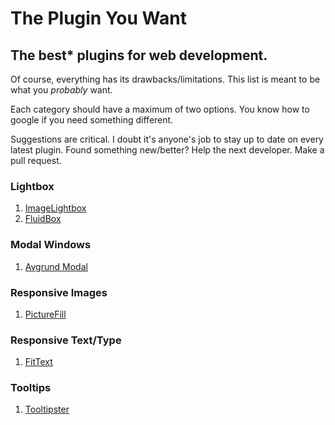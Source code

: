 # The Plugin You Want
## The best* plugins for web development.

Of course, everything has its drawbacks/limitations. This list is meant to be what you *probably* want.

Each category should have a maximum of two options. You know how to google if you need something different.

Suggestions are critical. I doubt it's anyone's job to stay up to date on every latest plugin. Found something new/better? Help the next developer. Make a pull request.

### Lightbox

1. [ImageLightbox](http://osvaldas.info/image-lightbox-responsive-touch-friendly)
2. [FluidBox](http://codepen.io/terrymun/full/JKHwp)

### Modal Windows

1. [Avgrund Modal](http://labs.voronianski.com/jquery.avgrund.js/)

### Responsive Images

1. [PictureFill](https://github.com/scottjehl/picturefill)

### Responsive Text/Type

1. [FitText](http://fittextjs.com/)

### Tooltips

1. [Tooltipster](http://iamceege.github.io/tooltipster/)
